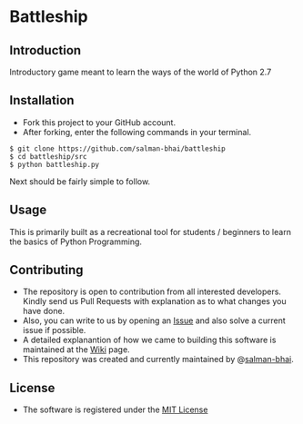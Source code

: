 # Battleship

## Introduction
Introductory game meant to learn the ways of the world of Python 2.7

## Installation
- Fork this project to your GitHub account.
- After forking, enter the following commands in your terminal.
```
$ git clone https://github.com/salman-bhai/battleship
$ cd battleship/src
$ python battleship.py
```

Next should be fairly simple to follow.

## Usage
This is primarily built as a recreational tool for students / beginners to learn the basics of Python Programming.

## Contributing
- The repository is open to contribution from all interested developers. Kindly send us Pull Requests with explanation as to what changes you have done.
- Also, you can write to us by opening an [Issue](https://github.com/salman-bhai/battleship/issues) and also solve a current issue if possible.
- A detailed explanantion of how we came to building this software is maintained at the [Wiki](https://github.com/salman-bhai/battleship/wiki) page.
- This repository was created and currently maintained by @[salman-bhai](https://github.com/salman-bhai).


## License

- The software is registered under the [MIT License](https://github.com/salman-bhai/battleship/blob/master/LICENSE)